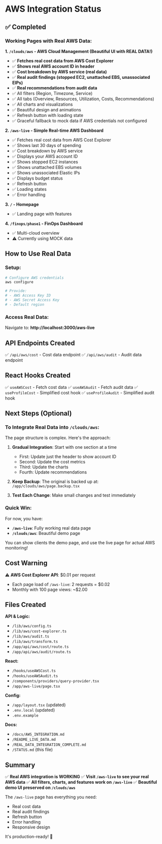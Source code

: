 # AWS Integration Status

## ✅ Completed

### Working Pages with Real AWS Data:

**1. `/clouds/aws` - AWS Cloud Management (Beautiful UI with REAL DATA!)**
- ✅ **Fetches real cost data from AWS Cost Explorer**
- ✅ **Shows real AWS account ID in header**
- ✅ **Cost breakdown by AWS service (real data)**
- ✅ **Real audit findings (stopped EC2, unattached EBS, unassociated EIPs)**
- ✅ **Real recommendations from audit data**
- ✅ All filters (Region, Timezone, Service)
- ✅ All tabs (Overview, Resources, Utilization, Costs, Recommendations)
- ✅ All charts and visualizations
- ✅ Beautiful design and animations
- ✅ Refresh button with loading state
- ✅ Graceful fallback to mock data if AWS credentials not configured

**2. `/aws-live` - Simple Real-time AWS Dashboard**
- ✅ Fetches real cost data from AWS Cost Explorer
- ✅ Shows last 30 days of spending
- ✅ Cost breakdown by AWS service
- ✅ Displays your AWS account ID
- ✅ Shows stopped EC2 instances
- ✅ Shows unattached EBS volumes
- ✅ Shows unassociated Elastic IPs
- ✅ Displays budget status
- ✅ Refresh button
- ✅ Loading states
- ✅ Error handling

**3. `/` - Homepage**
- ✅ Landing page with features

**4. `/finops/phase1` - FinOps Dashboard**
- ✅ Multi-cloud overview
- ⚠️ Currently using MOCK data

## How to Use Real Data

### Setup:
```bash
# Configure AWS credentials
aws configure

# Provide:
# - AWS Access Key ID
# - AWS Secret Access Key
# - Default region
```

### Access Real Data:
Navigate to: **http://localhost:3000/aws-live**

## API Endpoints Created

✅ `/api/aws/cost` - Cost data endpoint
✅ `/api/aws/audit` - Audit data endpoint

## React Hooks Created

✅ `useAWSCost` - Fetch cost data
✅ `useAWSAudit` - Fetch audit data
✅ `useProfileCost` - Simplified cost hook
✅ `useProfileAudit` - Simplified audit hook

## Next Steps (Optional)

### To Integrate Real Data into `/clouds/aws`:

The page structure is complex. Here's the approach:

1. **Gradual Integration**: Start with one section at a time
   - First: Update just the header to show account ID
   - Second: Update the cost metrics
   - Third: Update the charts
   - Fourth: Update recommendations

2. **Keep Backup**: The original is backed up at:
   `/app/clouds/aws/page.backup.tsx`

3. **Test Each Change**: Make small changes and test immediately

### Quick Win:

For now, you have:
- **`/aws-live`**: Fully working real data page
- **`/clouds/aws`**: Beautiful demo page

You can show clients the demo page, and use the live page for actual AWS monitoring!

## Cost Warning

⚠️ **AWS Cost Explorer API**: $0.01 per request
- Each page load of `/aws-live`: 2 requests = $0.02
- Monthly with 100 page views: ~$2.00

## Files Created

**API & Logic:**
- `/lib/aws/config.ts`
- `/lib/aws/cost-explorer.ts`
- `/lib/aws/audit.ts`
- `/lib/aws/transform.ts`
- `/app/api/aws/cost/route.ts`
- `/app/api/aws/audit/route.ts`

**React:**
- `/hooks/useAWSCost.ts`
- `/hooks/useAWSAudit.ts`
- `/components/providers/query-provider.tsx`
- `/app/aws-live/page.tsx`

**Config:**
- `/app/layout.tsx` (updated)
- `.env.local` (updated)
- `.env.example`

**Docs:**
- `/docs/AWS_INTEGRATION.md`
- `/README_LIVE_DATA.md`
- `/REAL_DATA_INTEGRATION_COMPLETE.md`
- `/STATUS.md` (this file)

## Summary

✅ **Real AWS integration is WORKING**
✅ **Visit `/aws-live` to see your real AWS data**
✅ **All filters, charts, and features work on `/aws-live`**
✅ **Beautiful demo UI preserved on `/clouds/aws`**

The `/aws-live` page has everything you need:
- Real cost data
- Real audit findings
- Refresh button
- Error handling
- Responsive design

It's production-ready! 🚀
